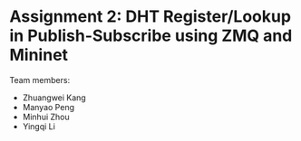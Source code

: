 # Assignment 2: DHT Register/Lookup in Publish-Subscribe using ZMQ and Mininet

Team members:

 - Zhuangwei Kang
 - Manyao Peng
 - Minhui Zhou
 - Yingqi Li

